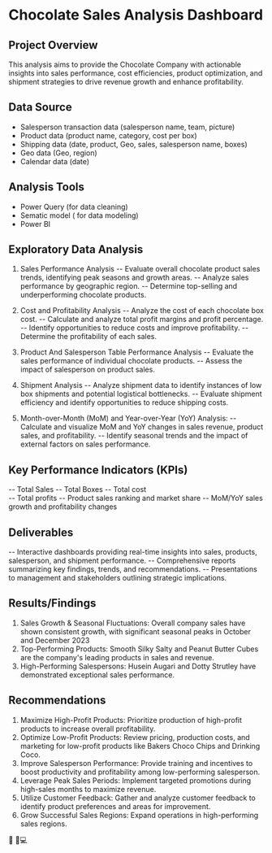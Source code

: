 # Chocolate Sales Analysis Dashboard 

## Project Overview
This analysis aims to provide the Chocolate Company with actionable insights into sales performance, cost efficiencies, product optimization, and shipment strategies to drive revenue growth and enhance profitability.

## Data Source 
- Salesperson transaction data (salesperson name, team, picture)
- Product data (product name, category, cost per box)
- Shipping data (date, product, Geo, sales, salesperson name, boxes)
- Geo data (Geo, region)
- Calendar data (date)

## Analysis Tools
- Power Query (for data cleaning)
- Sematic model ( for data modeling)
- Power BI

## Exploratory Data Analysis

1. Sales Performance Analysis
-- Evaluate overall chocolate product sales trends, identifying peak seasons and growth areas.
-- Analyze sales performance by geographic region.
-- Determine top-selling and underperforming chocolate products.

2. Cost and Profitability Analysis
-- Analyze the cost of each chocolate box cost.
-- Calculate and analyze total profit margins and profit percentage.
-- Identify opportunities to reduce costs and improve profitability.
-- Determine the profitability of each sales.
   
3. Product And Salesperson Table Performance Analysis
-- Evaluate the sales performance of individual chocolate products.
-- Assess the impact of salesperson on product sales.
 
4. Shipment Analysis
-- Analyze shipment data to identify instances of low box shipments and potential logistical bottlenecks.
-- Evaluate shipment efficiency and identify opportunities to reduce shipping costs.
   
5. Month-over-Month (MoM) and Year-over-Year (YoY) Analysis:
-- Calculate and visualize MoM and YoY changes in sales revenue, product sales, and profitability.
-- Identify seasonal trends and the impact of external factors on sales performance.

## Key Performance Indicators (KPIs)
-- Total Sales
-- Total Boxes
-- Total cost  
-- Total profits 
-- Product sales ranking and market share
-- MoM/YoY sales growth and profitability changes

## Deliverables
-- Interactive dashboards providing real-time insights into sales, products, salesperson, and shipment performance.
-- Comprehensive reports summarizing key findings, trends, and recommendations.
-- Presentations to management and stakeholders outlining strategic implications.

## Results/Findings
1. Sales Growth & Seasonal Fluctuations: Overall company sales have shown consistent growth, with significant seasonal peaks in October and December 2023
2. Top-Performing Products: Smooth Silky Salty and Peanut Butter Cubes are the company's leading products in sales and revenue.
3. High-Performing Salespersons: Husein Augari and Dotty Strutley have demonstrated exceptional sales performance.

## Recommendations
1. Maximize High-Profit Products: Prioritize production of high-profit products to increase overall profitability.
2. Optimize Low-Profit Products: Review pricing, production costs, and marketing for low-profit products like Bakers Choco Chips and Drinking Coco.
3. Improve Salesperson Performance: Provide training and incentives to boost productivity and profitability among low-performing salesperson.
4. Leverage Peak Sales Periods: Implement targeted promotions during high-sales months to maximize revenue.
5. Utilize Customer Feedback: Gather and analyze customer feedback to identify product preferences and areas for improvement.
6. Grow Successful Sales Regions: Expand operations in high-performing sales regions.

🙂
🧭💻




